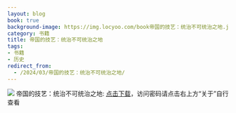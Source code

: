 ```yaml
---
layout: blog
book: true
background-image: https://img.locyoo.com/book帝国的技艺：统治不可统治之地.jpg
category: 书籍
title: 帝国的技艺：统治不可统治之地
tags:
- 书籍
- 历史
redirect_from:
  - /2024/03/帝国的技艺：统治不可统治之地/
---
```

![](https://img.locyoo.com/book帝国的技艺：统治不可统治之地.jpg)
帝国的技艺：统治不可统治之地: <a name = "ref1" href="https://url18.ctfile.com/f/50983618-1050121795-ab5bb0?p=3619">点击下载</a>，访问密码请点击右上方“关于”自行查看